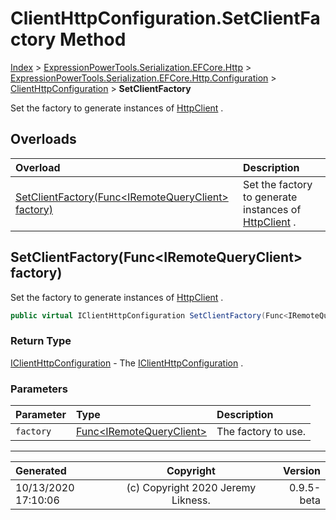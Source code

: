 ﻿# ClientHttpConfiguration.SetClientFactory Method

[Index](../index.md) > [ExpressionPowerTools.Serialization.EFCore.Http](ExpressionPowerTools.Serialization.EFCore.Http.a.md) > [ExpressionPowerTools.Serialization.EFCore.Http.Configuration](ExpressionPowerTools.Serialization.EFCore.Http.Configuration.n.md) > [ClientHttpConfiguration](ExpressionPowerTools.Serialization.EFCore.Http.Configuration.ClientHttpConfiguration.cs.md) > **SetClientFactory**

Set the factory to generate instances of [HttpClient](https://docs.microsoft.com/dotnet/api/system.net.http.httpclient) .

## Overloads

| Overload | Description |
| :-- | :-- |
| [SetClientFactory(Func&lt;IRemoteQueryClient> factory)](#setclientfactoryfunciremotequeryclient-factory) | Set the factory to generate instances of [HttpClient](https://docs.microsoft.com/dotnet/api/system.net.http.httpclient) . |
## SetClientFactory(Func&lt;IRemoteQueryClient> factory)

Set the factory to generate instances of [HttpClient](https://docs.microsoft.com/dotnet/api/system.net.http.httpclient) .

```csharp
public virtual IClientHttpConfiguration SetClientFactory(Func<IRemoteQueryClient> factory)
```

### Return Type

 [IClientHttpConfiguration](ExpressionPowerTools.Serialization.EFCore.Http.Signatures.IClientHttpConfiguration.i.md)  - The [IClientHttpConfiguration](ExpressionPowerTools.Serialization.EFCore.Http.Signatures.IClientHttpConfiguration.i.md) .

### Parameters

| Parameter | Type | Description |
| :-- | :-- | :-- |
| `factory` | [Func&lt;IRemoteQueryClient>](https://docs.microsoft.com/dotnet/api/system.func-1) | The factory to use. |



---

| Generated | Copyright | Version |
| :-- | :-: | --: |
| 10/13/2020 17:10:06 | (c) Copyright 2020 Jeremy Likness. | 0.9.5-beta |
